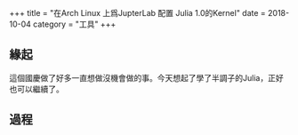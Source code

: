 +++
title = "在Arch Linux 上爲JupterLab 配置 Julia 1.0的Kernel"
date = 2018-10-04
category = "工具"
+++

## 緣起

這個國慶做了好多一直想做沒機會做的事。今天想起了學了半調子的Julia，正好也可以繼續了。

## 過程


